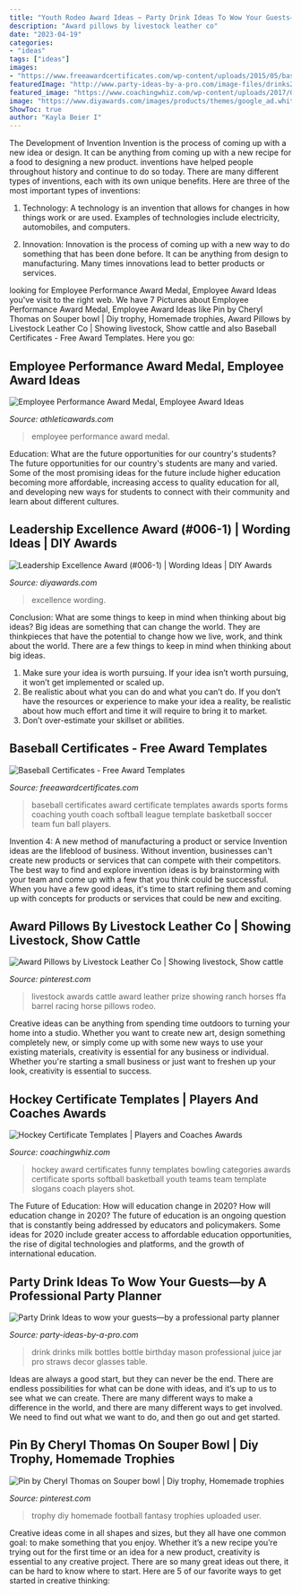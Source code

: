 ```yaml
---
title: "Youth Rodeo Award Ideas ~ Party Drink Ideas To Wow Your Guests—by A Professional Party Planner"
description: "Award pillows by livestock leather co"
date: "2023-04-19"
categories:
- "ideas"
tags: ["ideas"]
images:
- "https://www.freeawardcertificates.com/wp-content/uploads/2015/05/baseballgrid.jpg"
featuredImage: "http://www.party-ideas-by-a-pro.com/image-files/drinks2b.jpg"
featured_image: "https://www.coachingwhiz.com/wp-content/uploads/2017/01/hockey2.jpg"
image: "https://www.diyawards.com/images/products/themes/google_ad.white/6-sample-detail-flame-leadership-award-plaque-748.jpg"
ShowToc: true
author: "Kayla Beier I"
---
```



The Development of Invention
Invention is the process of coming up with a new idea or design. It can be anything from coming up with a new recipe for a food to designing a new product. inventions have helped people throughout history and continue to do so today. There are many different types of inventions, each with its own unique benefits. Here are three of the most important types of inventions:
1) Technology: A technology is an invention that allows for changes in how things work or are used. Examples of technologies include electricity, automobiles, and computers.

2) Innovation: Innovation is the process of coming up with a new way to do something that has been done before. It can be anything from design to manufacturing. Many times innovations lead to better products or services.

	

		
looking for Employee Performance Award Medal, Employee Award Ideas you've visit to the right web. We have 7 Pictures about Employee Performance Award Medal, Employee Award Ideas like Pin by Cheryl Thomas on Souper bowl | Diy trophy, Homemade trophies, Award Pillows by Livestock Leather Co | Showing livestock, Show cattle and also Baseball Certificates - Free Award Templates. Here you go:
		
    
## Employee Performance Award Medal, Employee Award Ideas

<img loading=lazy src="https://www.athleticawards.com/images/products/416/517790gpop.jpg" onerror="this.onerror=null;this.src='https://tse2.mm.bing.net/th?id=OIP.q7wCWlzL37Gn-U_yEqTBgwAAAA&amp;pid=15.1';" alt="Employee Performance Award Medal, Employee Award Ideas">

_Source: athleticawards.com_

>employee performance award medal. 

	

Education: What are the future opportunities for our country's students?
The future opportunities for our country's students are many and varied. Some of the most promising ideas for the future include higher education becoming more affordable, increasing access to quality education for all, and developing new ways for students to connect with their community and learn about different cultures.

    
## Leadership Excellence Award (#006-1) | Wording Ideas | DIY Awards

<img loading=lazy src="https://www.diyawards.com/images/products/themes/google_ad.white/6-sample-detail-flame-leadership-award-plaque-748.jpg" onerror="this.onerror=null;this.src='https://tse1.mm.bing.net/th?id=OIP.jPTG7Ma1FJ9-nPLspQ7aMQHaHa&amp;pid=15.1';" alt="Leadership Excellence Award (#006-1) | Wording Ideas | DIY Awards">

_Source: diyawards.com_

>excellence wording. 

	

Conclusion: What are some things to keep in mind when thinking about big ideas?
Big ideas are something that can change the world. They are thinkpieces that have the potential to change how we live, work, and think about the world. There are a few things to keep in mind when thinking about big ideas. 
1. Make sure your idea is worth pursuing. If your idea isn’t worth pursuing, it won’t get implemented or scaled up. 
2. Be realistic about what you can do and what you can’t do. If you don’t have the resources or experience to make your idea a reality, be realistic about how much effort and time it will require to bring it to market. 
3. Don’t over-estimate your skillset or abilities.

    
## Baseball Certificates - Free Award Templates

<img loading=lazy src="https://www.freeawardcertificates.com/wp-content/uploads/2015/05/baseballgrid.jpg" onerror="this.onerror=null;this.src='https://tse1.mm.bing.net/th?id=OIP.2e7Roe1NvyxG-LgYc58vrQHaMd&amp;pid=15.1';" alt="Baseball Certificates - Free Award Templates">

_Source: freeawardcertificates.com_

>baseball certificates award certificate templates awards sports forms coaching youth coach softball league template basketball soccer team fun ball players. 

	

Invention 4: A new method of manufacturing a product or service
Invention ideas are the lifeblood of business. Without invention, businesses can't create new products or services that can compete with their competitors. The best way to find and explore invention ideas is by brainstorming with your team and come up with a few that you think could be successful. When you have a few good ideas, it's time to start refining them and coming up with concepts for products or services that could be new and exciting.

    
## Award Pillows By Livestock Leather Co | Showing Livestock, Show Cattle

<img loading=lazy src="https://i.pinimg.com/originals/f2/3c/f4/f23cf4ae5fd56eee4a9b73d86849f144.jpg" onerror="this.onerror=null;this.src='https://tse1.mm.bing.net/th?id=OIP.qR0oapjv13r0MrwtkRc1MAHaJ4&amp;pid=15.1';" alt="Award Pillows by Livestock Leather Co | Showing livestock, Show cattle">

_Source: pinterest.com_

>livestock awards cattle award leather prize showing ranch horses ffa barrel racing horse pillows rodeo. 

	

Creative ideas can be anything from spending time outdoors to turning your home into a studio. Whether you want to create new art, design something completely new, or simply come up with some new ways to use your existing materials, creativity is essential for any business or individual. Whether you're starting a small business or just want to freshen up your look, creativity is essential to success.

    
## Hockey Certificate Templates | Players And Coaches Awards

<img loading=lazy src="https://www.coachingwhiz.com/wp-content/uploads/2017/01/hockey2.jpg" onerror="this.onerror=null;this.src='https://tse4.mm.bing.net/th?id=OIP.F8zzlllfcBYxhwQoqX5gIwHaGS&amp;pid=15.1';" alt="Hockey Certificate Templates | Players and Coaches Awards">

_Source: coachingwhiz.com_

>hockey award certificates funny templates bowling categories awards certificate sports softball basketball youth teams team template slogans coach players shot. 

	

The Future of Education: How will education change in 2020?
How will education change in 2020? The future of education is an ongoing question that is constantly being addressed by educators and policymakers. Some ideas for 2020 include greater access to affordable education opportunities, the rise of digital technologies and platforms, and the growth of international education.

    
## Party Drink Ideas To Wow Your Guests—by A Professional Party Planner

<img loading=lazy src="http://www.party-ideas-by-a-pro.com/image-files/drinks2b.jpg" onerror="this.onerror=null;this.src='https://tse1.mm.bing.net/th?id=OIP.iM5QmNktSOxaP8RiSxzUrQHaKX&amp;pid=15.1';" alt="Party Drink Ideas to wow your guests—by a professional party planner">

_Source: party-ideas-by-a-pro.com_

>drink drinks milk bottles bottle birthday mason professional juice jar pro straws decor glasses table. 

	

Ideas are always a good start, but they can never be the end. There are endless possibilities for what can be done with ideas, and it’s up to us to see what we can create. There are many different ways to make a difference in the world, and there are many different ways to get involved. We need to find out what we want to do, and then go out and get started.

    
## Pin By Cheryl Thomas On Souper Bowl | Diy Trophy, Homemade Trophies

<img loading=lazy src="https://i.pinimg.com/originals/b7/6e/51/b76e512fa9a017ae358f2a5f8ffe390d.jpg" onerror="this.onerror=null;this.src='https://tse1.mm.bing.net/th?id=OIP.i0wqXdUh5D8JuKIGWZHXDwHaKJ&amp;pid=15.1';" alt="Pin by Cheryl Thomas on Souper bowl | Diy trophy, Homemade trophies">

_Source: pinterest.com_

>trophy diy homemade football fantasy trophies uploaded user. 

	

Creative ideas come in all shapes and sizes, but they all have one common goal: to make something that you enjoy. Whether it’s a new recipe you’re trying out for the first time or an idea for a new product, creativity is essential to any creative project. There are so many great ideas out there, it can be hard to know where to start. Here are 5 of our favorite ways to get started in creative thinking: 

